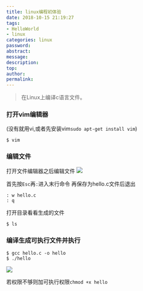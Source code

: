 ```yaml
---
title: linux编程初体验
date: 2018-10-15 21:19:27
tags:
- HelloWorld
- linux
categories: linux
password:
abstract:
message:
description:
top:
author:
permalink:
---
```

> 在Linux上编译c语言文件。

### 打开vim编辑器
(没有就用vi,或者先安装vim`sudo apt-get install vim`)
```
$ vim
```

### 编辑文件

打开文件编辑器之后编辑文件
![](:category/linux-hello-c/ubuntu.png)

首先按`Esc`再`:`进入末行命令
再保存为hello.c文件后退出
```
: w hello.c
: q
```

打开目录看看生成的文件
```
$ ls
```

### 编译生成可执行文件并执行
```
$ gcc hello.c -o hello
$ ./hello
```
![](:category/linux-hello-c/hello.png)

若权限不够则加可执行权限`chmod +x hello`